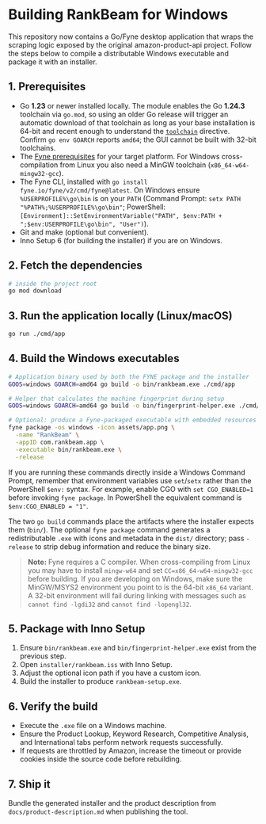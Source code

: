 # Building RankBeam for Windows

This repository now contains a Go/Fyne desktop application that wraps the scraping logic exposed by the original amazon-product-api project. Follow the steps below to compile a distributable Windows executable and package it with an installer.

## 1. Prerequisites

- Go **1.23** or newer installed locally. The module enables the Go **1.24.3** toolchain via `go.mod`, so using an older Go release will trigger an automatic download of that toolchain as long as your base installation is 64-bit and recent enough to understand the [`toolchain`](https://go.dev/doc/toolchain) directive. Confirm `go env GOARCH` reports `amd64`; the GUI cannot be built with 32-bit toolchains.
- The [Fyne prerequisites](https://docs.fyne.io/started/) for your target platform. For Windows cross-compilation from Linux you also need a MinGW toolchain (`x86_64-w64-mingw32-gcc`).
- The Fyne CLI, installed with `go install fyne.io/fyne/v2/cmd/fyne@latest`. On Windows ensure `%USERPROFILE%\go\bin` is on your `PATH` (Command Prompt: `setx PATH "%PATH%;%USERPROFILE%\go\bin"`; PowerShell: `[Environment]::SetEnvironmentVariable("PATH", $env:PATH + ";$env:USERPROFILE\go\bin", "User")`).
- Git and make (optional but convenient).
- Inno Setup 6 (for building the installer) if you are on Windows.

## 2. Fetch the dependencies

```bash
# inside the project root
go mod download
```

## 3. Run the application locally (Linux/macOS)

```bash
go run ./cmd/app
```

## 4. Build the Windows executables

```bash
# Application binary used by both the FYNE package and the installer
GOOS=windows GOARCH=amd64 go build -o bin/rankbeam.exe ./cmd/app

# Helper that calculates the machine fingerprint during setup
GOOS=windows GOARCH=amd64 go build -o bin/fingerprint-helper.exe ./cmd/fingerprint-helper

# Optional: produce a Fyne-packaged executable with embedded resources
fyne package -os windows -icon assets/app.png \
  -name "RankBeam" \
  -appID com.rankbeam.app \
  -executable bin/rankbeam.exe \
  -release
```

If you are running these commands directly inside a Windows Command Prompt, remember that environment variables use `set`/`setx` rather than the PowerShell `$env:` syntax. For example, enable CGO with `set CGO_ENABLED=1` before invoking `fyne package`. In PowerShell the equivalent command is `$env:CGO_ENABLED = "1"`.

The two `go build` commands place the artifacts where the installer expects them (`bin/`). The optional `fyne package` command generates a redistributable `.exe` with icons and metadata in the `dist/` directory; pass `-release` to strip debug information and reduce the binary size.

> **Note:** Fyne requires a C compiler. When cross-compiling from Linux you may have to install `mingw-w64` and set `CC=x86_64-w64-mingw32-gcc` before building. If you are developing on Windows, make sure the MinGW/MSYS2 environment you point to is the 64-bit `x86_64` variant. A 32-bit environment will fail during linking with messages such as `cannot find -lgdi32` and `cannot find -lopengl32`.

## 5. Package with Inno Setup

1. Ensure `bin/rankbeam.exe` and `bin/fingerprint-helper.exe` exist from the previous step.
2. Open `installer/rankbeam.iss` with Inno Setup.
3. Adjust the optional icon path if you have a custom icon.
4. Build the installer to produce `rankbeam-setup.exe`.

## 6. Verify the build

- Execute the `.exe` file on a Windows machine.
- Ensure the Product Lookup, Keyword Research, Competitive Analysis, and International tabs perform network requests successfully.
- If requests are throttled by Amazon, increase the timeout or provide cookies inside the source code before rebuilding.

## 7. Ship it

Bundle the generated installer and the product description from `docs/product-description.md` when publishing the tool.
